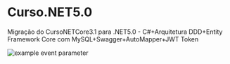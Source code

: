 # Curso.NET5.0
Migração do CursoNETCore3.1 para .NET5.0  - C#+Arquitetura DDD+Entity Framework Core com MySQL+Swagger+AutoMapper+JWT Token

![example event parameter](https://img.shields.io/badge/build-passing-brightgreen)

